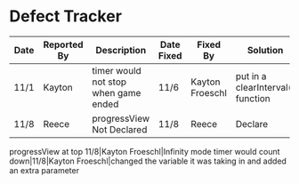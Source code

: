 # Defect Tracker

Date | Reported By | Description | Date Fixed | Fixed By | Solution
-----|-------------|-------------|------------|----------|---------
11/1|Kayton|timer would not stop when game ended|11/6| Kayton Froeschl|put in a clearInterval() function
11/8 | Reece | progressView Not Declared | 11/8 | Reece | Declare 
progressView at top
11/8|Kayton Froeschl|Infinity mode timer would count down|11/8|Kayton Froeschl|changed the variable it was taking in and added an extra parameter
